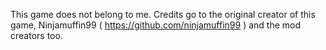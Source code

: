 This game does not belong to me. Credits go to the original creator of this game, Ninjamuffin99 ( https://github.com/ninjamuffin99 ) and the mod creators too.
